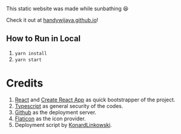 This static website was made while sunbathing :satisfied:

Check it out at [handywijaya.github.io](https://handywijaya.github.io)!

## How to Run in Local
1. `yarn install`
1. `yarn start`

# Credits
1. [React](https://reactjs.org) and [Create React App](https://github.com/facebook/create-react-app) as quick bootstrapper of the project.
1. [Typescript](https://www.typescriptlang.org) as general security of the codes.
1. [Github](https://www.github.com) as the deployment server.
1. [Flaticon](https://www.flaticon.com) as the icon provider.
1. Deployment script by [KonardLinkowski](https://gist.github.com/KonradLinkowski/4b2b825d2540c4eecfc5dc1f9e42a87f).